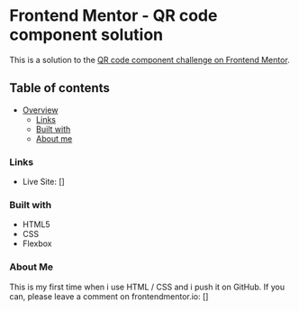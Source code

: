 # Frontend Mentor - QR code component solution

This is a solution to the [QR code component challenge on Frontend Mentor](https://www.frontendmentor.io/challenges/qr-code-component-iux_sIO_H).

## Table of contents

- [Overview](#overview)
  - [Links](#links)
  - [Built with](#built-with)
  - [About me](#about-me)

### Links

- Live Site: []

### Built with

- HTML5
- CSS
- Flexbox

### About Me

This is my first time when i use HTML / CSS and i push it on GitHub. If you can, please leave a comment on frontendmentor.io: []
